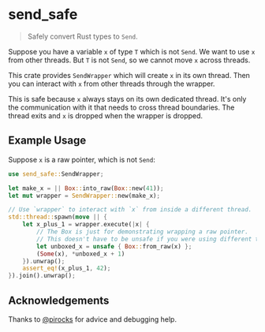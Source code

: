 # send_safe
> Safely convert Rust types to `Send`.

Suppose you have a variable `x` of type `T` which is not `Send`.
We want to use `x` from other threads.
But `T` is not `Send`, so we cannot move `x` across threads.

This crate provides `SendWrapper` which will create `x` in its own thread.
Then you can interact with `x` from other threads through the wrapper.

This is safe because `x` always stays on its own dedicated thread.
It's only the communication with it that needs to cross thread boundaries.
The thread exits and `x` is dropped when the wrapper is dropped.

## Example Usage
Suppose `x` is a raw pointer, which is not `Send`:

```rust
use send_safe::SendWrapper;

let make_x = || Box::into_raw(Box::new(41));
let mut wrapper = SendWrapper::new(make_x);

// Use `wrapper` to interact with `x` from inside a different thread.
std::thread::spawn(move || {
    let x_plus_1 = wrapper.execute(|x| {
        // The Box is just for demonstrating wrapping a raw pointer.
        // This doesn't have to be unsafe if you were using different types.
        let unboxed_x = unsafe { Box::from_raw(x) };
        (Some(x), *unboxed_x + 1)
    }).unwrap();
    assert_eq!(x_plus_1, 42);
}).join().unwrap();
```

## Acknowledgements
Thanks to [@pirocks](https://github.com/pirocks/) for advice and debugging help.

